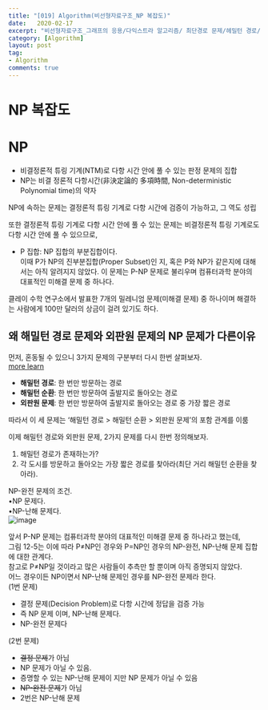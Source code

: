```yaml
---
title: "[019] Algorithm(비선형자료구조_NP 복잡도)"
date:   2020-02-17
excerpt: "비선형자료구조_그래프의 응용/다익스트라 알고리즘/ 최단경로 문제/헤밀턴 경로/ 헤밀턴 순회/NP 복잡도 "
category: [Algorithm]
layout: post
tag:
- Algorithm
comments: true
---
```


# NP 복잡도

# NP
* 비결정론적 튜링 기계(NTM)로 다항 시간 안에 풀 수 있는 판정 문제의 집합     
* NP는 비결 정론적 다항시간(非決定論的 多項時間, Non-deterministic Polynomial time)의 약자       

NP에 속하는 문제는 결정론적 튜링 기계로 다항 시간에 검증이 가능하고, 그 역도 성립         

또한 결정론적 튜링 기계로 다항 시간 안에 풀 수 있는 문제는 비결정론적 튜링 기계로도 다항 시간 안에 풀 수 있으므로, 
* P 집합: NP 집합의 부분집합이다.          
이때 P가 NP의 진부분집합(Proper Subset)인 지, 혹은 P와 NP가 같은지에 대해서는 아직 알려지지 않았다. 이 문제는 P-NP 문제로 불리우며 컴퓨터과학 분야의 대표적인 미해결 문제 중 하나다.

클레이 수학 연구소에서 발표한 7개의 밀레니엄 문제(미해결 문제) 중 하나이며 해결하는 사람에게 100만 달러의 상금이 걸려 있기도 하다.      

## 왜 해밀턴 경로 문제와 외판원 문제의 NP 문제가 다른이유
먼저, 혼동될 수 있으니 3가지 문제의 구분부터 다시 한번 살펴보자.      
[more learn](https://yerimoh.github.io//Algo-017/#%ED%95%B4%EB%B0%80%ED%84%B4-%EA%B2%BD%EB%A1%9Chamiltonian-path)      
* **해밀턴 경로**: 한 번만 방문하는 경로    
* **해밀턴 순환**: 한 번만 방문하여 출발지로 돌아오는 경로 
* **외판원 문제**: 한 번만 방문하여 출발지로 돌아오는 경로 중 가장 짧은 경로 

따라서 이 세 문제는 ‘해밀턴 경로 > 해밀턴 순환 > 외판원 문제’의 포함 관계를 이룸     

이제 해밀턴 경로와 외판원 문제, 2가지 문제를 다시 한번 정의해보자.       
1. 해밀턴 경로가 존재하는가?       
2. 각 도시를 방문하고 돌아오는 가장 짧은 경로를 찾아라(최단 거리 해밀턴 순환을 찾아라).           

NP-완전 문제의 조건.     
•NP 문제다.      
•NP-난해 문제다.       
![image](https://user-images.githubusercontent.com/76824611/121200316-997e7b80-c8ae-11eb-8828-e1adaf24c463.png)



앞서 P-NP 문제는 컴퓨터과학 분야의 대표적인 미해결 문제 중 하나라고 했는데,    
그림 12-5는 이에 따라 P≠NP인 경우와 P=NP인 경우의 NP-완전, NP-난해 문제 집합에 대한 관계다.      
참고로 P≠NP일 것이라고 많은 사람들이 추측만 할 뿐이며 아직 증명되지 않았다.     
어느 경우이든 NP이면서 NP-난해 문제인 경우를 NP-완전 문제라 한다.      
(1번 문제)    
* 결정 문제(Decision Problem)로 다항 시간에 정답을 검증 가능    
* 즉 NP 문제 이며, NP-난해 문제다.     
* NP-완전 문제다       
 
(2번 문제)     
* ~~결정 문제~~가 아님    
* NP 문제가 아닐 수 있음.    
* 증명할 수 있는 NP-난해 문제이 지만 NP 문제가 아닐 수 있음    
* ~~NP-완전 문제~~가 아님      
* 2번은 NP-난해 문제     
